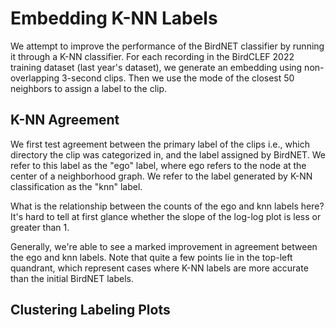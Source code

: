 <script>
    import AgreementTable from "./AgreementTable.svelte";
    import AgreementPercentPlot from "./AgreementPercentPlot.svelte";
    import AgreementCountPlot from "./AgreementCountPlot.svelte";
    import AgreementClusterStaticPlot from "./AgreementClusterStaticPlot.svelte";

    export let data;
</script>

# Embedding K-NN Labels

We attempt to improve the performance of the BirdNET classifier by running it through a K-NN classifier.
For each recording in the BirdCLEF 2022 training dataset (last year's dataset), we generate an embedding using non-overlapping 3-second clips.
Then we use the mode of the closest 50 neighbors to assign a label to the clip.

## K-NN Agreement

We first test agreement between the primary label of the clips i.e., which directory the clip was categorized in, and the label assigned by BirdNET.
We refer to this label as the "ego" label, where ego refers to the node at the center of a neighborhood graph.
We refer to the label generated by K-NN classification as the "knn" label.

<AgreementTable data={data.agreement} />

<AgreementCountPlot data={data.agreement} />

What is the relationship between the counts of the ego and knn labels here?
It's hard to tell at first glance whether the slope of the log-log plot is less or greater than 1.

<AgreementPercentPlot data={data.agreement} />

Generally, we're able to see a marked improvement in agreement between the ego and knn labels.
Note that quite a few points lie in the top-left quandrant, which represent cases where K-NN labels are more accurate than the initial BirdNET labels.

## Clustering Labeling Plots
<AgreementClusterStaticPlot data={data.agreement}/>